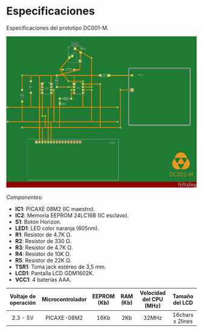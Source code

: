 # Especificaciones
Especificaciones del prototipo DC001-M.

![prototipo dc001-m.](/dc001-m_small.png)

_Componentes:_
+ **IC1**: PICAXE 08M2 (IC maestro).
+ **IC2**: Memoria EEPROM 24LC16B (IC esclavo).
+ **S1**: Botón Horizon.
+ **LED1**: LED color naranja (605nm).
+ **R1**: Resistor de 4.7K Ω.
+ **R2**: Resistor de 330 Ω.
+ **R3**: Resistor de 4.7K Ω.
+ **R4**: Resistor de 10K Ω.
+ **R5**: Resistor de 22K Ω.
+ **TSR1**: Toma jack estéreo de 3,5 mm.
+ **LCD1**: Pantalla LCD GDM1602K.
+ **VCC1**: 4 baterías AAA.

| **Voltaje de operación** | **Microcontrolador** | **EEPROM (Kb)** | **RAM (Kb)** | **Velocidad del CPU (MHz)** | **Tamaño del LCD** |
|:------------------------:|:--------------------:|:---------------:|:------------:|:---------------------------:|:------------------:|
| 2.3 - 5V                 | PICAXE-08M2          | 16Kb            | 2Kb          | 32MHz                       | 16chars x 2lines   |
